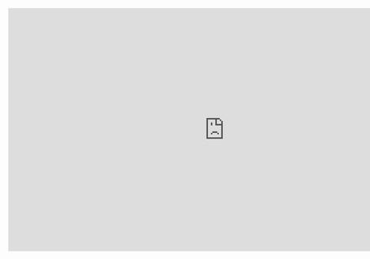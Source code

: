 <iframe width="873" height="491" src="https://www.youtube.com/embed/tkg1uV-VPgs" title="Galactic Empire - Battle of the Heroes" frameborder="0" allow="accelerometer; autoplay; clipboard-write; encrypted-media; gyroscope; picture-in-picture; web-share" allowfullscreen></iframe>
